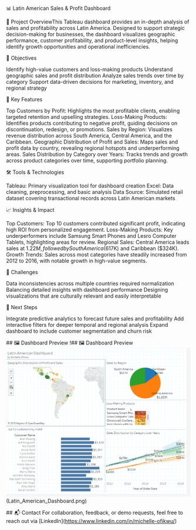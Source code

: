 📊 Latin American Sales & Profit Dashboard

🧠 Project OverviewThis Tableau dashboard provides an in-depth analysis of sales and profitability across Latin America. Designed to support strategic decision-making for businesses, the dashboard visualizes geographic performance, customer profitability, and product-level insights, helping identify growth opportunities and operational inefficiencies.

🎯 Objectives

Identify high-value customers and loss-making products
Understand geographic sales and profit distribution
Analyze sales trends over time by category
Support data-driven decisions for marketing, inventory, and regional strategy

📌 Key Features

Top Customers by Profit: Highlights the most profitable clients, enabling targeted retention and upselling strategies.
Loss-Making Products: Identifies products contributing to negative profit, guiding decisions on discontinuation, redesign, or promotions.
Sales by Region: Visualizes revenue distribution across South America, Central America, and the Caribbean.
Geographic Distribution of Profit and Sales: Maps sales and profit data by country, revealing regional hotspots and underperforming areas.
Sales Distribution by Category over Years: Tracks trends and growth across product categories over time, supporting portfolio planning.

🛠️ Tools & Technologies

Tableau: Primary visualization tool for dashboard creation
Excel: Data cleaning, preprocessing, and basic analysis
Data Source: Simulated retail dataset covering transactional records across Latin American markets

📈 Insights & Impact

Top Customers: Top 10 customers contributed significant profit, indicating high ROI from personalized engagement.
Loss-Making Products: Key underperformers include Samsung Smart Phones and Lesro Computer Tablets, highlighting areas for review.
Regional Sales: Central America leads sales at $1.22M, followed by South America ($617K) and Caribbean ($324K).
Growth Trends: Sales across most categories have steadily increased from 2012 to 2016, with notable growth in high-value segments.

🧩 Challenges

Data inconsistencies across multiple countries required normalization
Balancing detailed insights with dashboard performance
Designing visualizations that are culturally relevant and easily interpretable

🚀 Next Steps

Integrate predictive analytics to forecast future sales and profitability
Add interactive filters for deeper temporal and regional analysis
Expand dashboard to include customer segmentation and churn risk

\## 🖼️ Dashboard Preview \!## 🖼️ Dashboard Preview
![Latin American Dashboard](https://github.com/MichelleOfikwu-git/Tableau-ConsumerAnalysis/blob/main/Latin_American_Dashboard.png?raw=true)(Latin_American_Dashboard.png)

\## 📬 Contact For collaboration, feedback, or demo requests, feel free
to reach out via
\[LinkedIn\](https://www.linkedin.com/in/michelle-ofikwu/)
